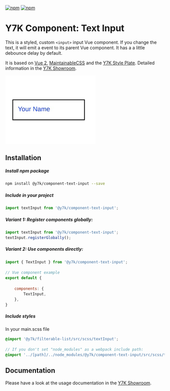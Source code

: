 [![npm](https://img.shields.io/npm/l/@y7k/component-text-input.svg)](https://www.npmjs.com/package/@y7k/component-text-input) [![npm](https://img.shields.io/npm/v/@y7k/component-text-input.svg)](https://www.npmjs.com/package/@y7k/component-text-input)

# Y7K Component: Text Input

This is a styled, custom `<input>` input Vue component. If you change the text, it will emit a event to its parent Vue component. It has a a little debounce delay by default. 

It is based on [Vue 2](https://vuejs.org), [MaintainableCSS](https://maintainablecss.com/) and the [Y7K Style Plate](https://github.com/y7k/style). Detailed information in the [Y7K Showroom](https://showroom.y7k.tools/showroom/pages/components/lists/filterable-list/index-filterable-list).


![Component](img-component.png)


## Installation

##### Install npm package
```bash
npm install @y7k/component-text-input --save
```

##### Include in your project
```js
import textInput from '@y7k/component-text-input';
```

##### Variant 1: Register components globally:
```js
import textInput from '@y7k/component-text-input';
textInput.registerGlobally();
```
 
##### Variant 2: Use components directly:
```js
import { TextInput } from '@y7k/component-text-input';

// Vue component example
export default {

    components: {
        TextInput,
    },
}
```

##### Include styles
In your main.scss file
```scss
@import '@y7k/filterable-list/src/scss/textInput';

// If you don't set "node_modules" as a webpack include path:
@import '../[path]/../node_modules/@y7k/component-text-input/src/scss/textInput';
```


## Documentation
Please have a look at the usage documentation in the [Y7K Showroom](https://showroom.y7k.tools/showroom/pages/components/ui-elements/text-input/index-text-input).
